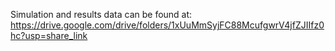 Simulation and results data can be found at: https://drive.google.com/drive/folders/1xUuMmSyjFC88McufgwrV4jfZJIIfz0hc?usp=share_link
